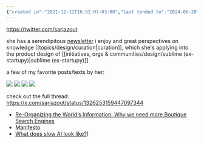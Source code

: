 ```yaml
---
{"created in":"2021-12-11T16:52:07-03:00","last tended to":"2024-06-20T17:16:01-03:00","aliases":["sari"],"tags":["person","curation","communitycreation","knowledgemanagement","lab","🌿"],"dg-publish":true,"created":"2021-12-11T16:52:07.326-03:00","updated":"2025-01-10T17:07:39.115-03:00","relevancescore":88,"notestage":["🌿"],"permalink":"/people/references/design/sari-azout/","dgPassFrontmatter":true}
---
```


https://twitter.com/sariazout

she has a serendipitous [newsletter](https://sublimeinternet.substack.com/) i enjoy and great perspectives on knowledge [[topics/design/curation\|curation]], which she's applying into the product design of [[initiatives, orgs & communities/design/sublime (ex-startupy)\|sublime (ex-startupy)]].

a few of my favorite posts/texts by her:

![](https://i.imgur.com/ZaDUCPY.png)
![](https://i.imgur.com/OU3IuKE.png)
![](https://i.imgur.com/97MLYcC.png)
![](https://i.imgur.com/yXKRTrl.png)

check out the full thread: https://x.com/sariazout/status/1326253159447097344
 
- [Re-Organizing the World’s Information: Why we need more Boutique Search Engines](https://sariazout.mirror.xyz/7gSSTJ96SEyvXeljymglO3zN4H6DCgVnrNZq8_2NX1A)
- [Manifesto](https://web.archive.org/web/20230329233746/https://beta.startupy.world/manifesto/)
- [What does slow AI look like?](https://sublimeinternet.substack.com/p/what-does-slow-ai-look-like))